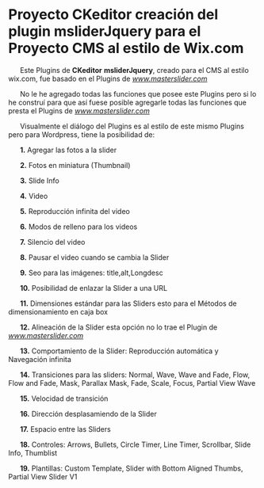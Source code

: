 # Proyecto CKeditor creación del plugin msliderJquery para el Proyecto CMS al estilo de Wix.com  #

      Este Plugins de **CKeditor** **msliderJquery**,  creado para el CMS al estilo wix.com, fue basado en el Plugins de *www.masterslider.com*

      No le he agregado todas las funciones que posee este Plugins pero si lo he construí para que así fuese posible agregarle todas las funciones que presta el Plugins de *www.masterslider.com*

      Visualmente el diálogo del Plugins es al estilo de este mismo Plugins pero para Wordpress, tiene la posibilidad de:


      **1.** Agregar las fotos a la slider

      **2.** Fotos en miniatura (Thumbnail)

      **3.** Slide Info

      **4.** Video

      **5.** Reproducción infinita del video
 
      **6.** Modos de relleno para los videos

      **7.** Silencio del video

      **8.** Pausar el video cuando se cambia la Slider

      **9.** Seo para las imágenes:  title,alt,Longdesc

      **10.** Posibilidad de enlazar la Slider a una URL

      **11.** Dimensiones estándar para las Sliders esto para el Métodos de dimensionamiento en caja box

      **12.** Alineación de la Slider esta opción no lo trae el Plugin de *www.masterslider.com*

      **13.** Comportamiento de la Slider: Reproducción automática y Navegación infinita

      **14.** Transiciones para las sliders: Normal, Wave, Wave and Fade, Flow, Flow and Fade, Mask, Parallax Mask, Fade, Scale, Focus, Partial View Wave

      **15.** Velocidad de transición

      **16.** Dirección desplasamiendo de la Slider

      **17.** Espacio entre las Sliders

      **18.** Controles:  Arrows, Bullets, Circle Timer, Line Timer, Scrollbar, Slide Info, Thumblist

      **19.** Plantillas: Custom Template, Slider with Bottom Aligned Thumbs, Partial View Slider V1
